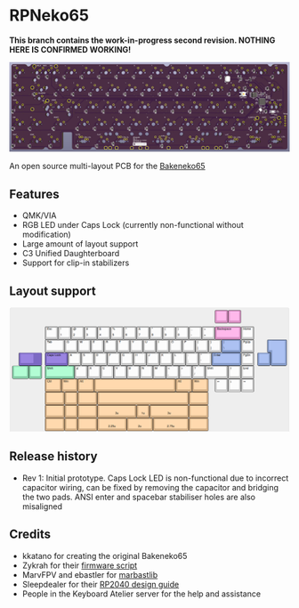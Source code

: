 # RPNeko65

**This branch contains the work-in-progress second revision. NOTHING HERE IS CONFIRMED WORKING!**

![alt text](./images/rev1-pcb-purple.png "PCB Image")

An open source multi-layout PCB for the [Bakeneko65](https://github.com/kkatano/bakeneko-65)

## Features
- QMK/VIA
- RGB LED under Caps Lock (currently non-functional without modification)
- Large amount of layout support
- C3 Unified Daughterboard
- Support for clip-in stabilizers

## Layout support
![alt text](./images/rev1_layout_support.png "Layout Support")

## Release history
- Rev 1: Initial prototype. Caps Lock LED is non-functional due to incorrect capacitor wiring, can be fixed by removing the capacitor and bridging the two pads. ANSI enter and spacebar stabiliser holes are also misaligned

## Credits
- kkatano for creating the original Bakeneko65
- Zykrah for their [firmware script](https://github.com/zykrah/firmware-scripts)
- MarvFPV and ebastler for [marbastlib](https://github.com/ebastler/marbastlib)
- Sleepdealer for their [RP2040 design guide](https://github.com/Sleepdealr/RP2040-designguide)
- People in the Keyboard Atelier server for the help and assistance
